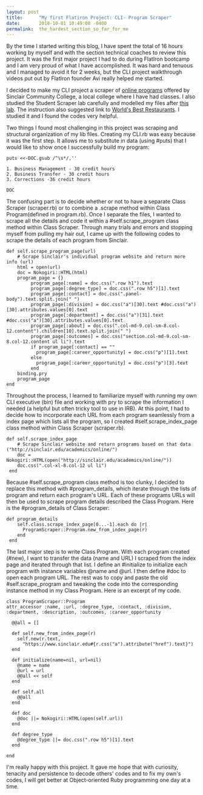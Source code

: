 ```yaml
---
layout: post
title:      "My first Flatiron Project: CLI- Program Scraper"
date:       2018-10-01 10:49:08 -0400
permalink:  the_hardest_section_so_far_for_me
---
```


By the time I started writing this blog, I have spent the total of 16 hours working by myself and with the section technical coaches to review this project. It was the first major project I had to do during FlatIron bootcamp and I am very proud of what I have accomplished. It was hard and tenuous and I managed to avoid it for 2 weeks, but the CLI project walkthrough videos put out by FlatIron founder Avi really helped me started. 

I decided to make my CLI project a scraper of [online programs](http://sinclair.edu/academics/online/) offered by Sinclair Community College, a local college where I have had classes. I also studied the Student Scraper lab carefully and modelled my files after [this lab](https://github.com/taisaoko/oo-student-scraper-v-000). The instruction also suggested link to [World's Best Restaurants](https://github.com/cjbrock/worlds-best-restaurants-cli-gem). I studied it and I found the codes very helpful. 

Two things I found most challenging in this project was scraping and structural organization of my lib files. Creating my CLI.rb was easy because it was the first step. It allows me to substitute in data (using #puts) that I would like to show once I successfully build my program:
```
puts <<-DOC.gsub /^\s*/,''

1. Business Management - 30 credit hours
2. Business Transfer - 30 credit hours
3. Corrections -36 credit hours

DOC
```
The confusing part is to decide whether or not to have a separate Class Scraper (scraper.rb) or to combine a .scrape method within Class Program(defined in program.rb). Once I separate the files, I wanted to scrape all the details and code it within a #self.scrape_program class method within Class Scraper. Through many trials and errors and stopping myself from pulling my hair out, I came up with the following codes to scrape the details of each program from Sinclair. 
```
def self.scrape_program_page(url) 
    # Scrape Sinclair's individual program website and return more info (url)
    html = open(url) 
    doc = Nokogiri::HTML(html) 
    program_page = {}
         program_page[:name] = doc.css(".row h1").text  
         program_page[:degree_type] = doc.css(".row h5")[1].text
         program_page[:contact] = doc.css(".panel-body").text.split.join(" ")
         program_page[:division] = doc.css("a")[30].text #doc.css("a")[30].attributes.values[0].text
         program_page[:department] = doc.css("a")[31].text #doc.css("a")[30].attributes.values[0].text
         program_page[:about] = doc.css(".col-md-9.col-sm-8.col-12.content").children[10].text.split.join(" ")
         program_page[:outcomes] = doc.css("section.col-md-9.col-sm-8.col-12.content ul li").text
         if program_page[:contact] == ""
           program_page[:career_opportunity] = doc.css("p")[1].text
         else 
           program_page[:career_opportunity] = doc.css("p")[3].text
         end  
    binding.pry
    program_page
end

```

Throughout the process, I learned to familiarize myself with running my own CLI executive (bin) file and working with pry to scrape the information I needed (a helpful but often tricky tool to use in IRB). At this point, I had to decide how to incorporate each URL from each program seamlessly from a index page which lists all the program, so I created #self.scrape_index_page class method within Class Scraper (scraper.rb). 
```
def self.scrape_index_page
    # Scrape Sinclair website and return programs based on that data ("http://sinclair.edu/academics/online/")
    doc = Nokogiri::HTML(open("http://sinclair.edu/academics/online/"))
    doc.css(".col-xl-8.col-12 ul li")
 end
```

Because #self.scrape_program class method is too clunky, I decided to replace this method with #program_details, which iterate through the lists of program and return each program's URL. Each of these programs URLs will then be used to scrape  program details described the Class Program. Here is the #program_details of Class Scraper:
```
def program_details
    self.class.scrape_index_page[0...-1].each do |r|
      ProgramScraper::Program.new_from_index_page(r)
    end
 end
```

The last major step is to write Class Program. With each program created (#new), I want to transfer the data (name and URL) I scraped from the index page and iterated through that list. I define an #initialize to initialize each program with instance variables @name and @url. I then define  #doc to open each program URL. The rest was to copy and paste the old #self.scrape_program and tweaking the code into the corresponding instance method in my Class Program. Here is an excerpt of my code.
```
class ProgramScraper::Program
attr_accessor :name, :url, :degree_type, :contact, :division, :department, :description, :outcomes, :career_opportunity
  
  @@all = []
  
  def self.new_from_index_page(r)
    self.new(r.text,
      "https://www.sinclair.edu#{r.css("a").attribute("href").text}")
  end
  
  def initialize(name=nil, url=nil)
    @name = name
    @url = url
    @@all << self
  end
  
  def self.all
    @@all 
  end
  
  def doc
    @doc ||= Nokogiri::HTML(open(self.url))
  end
    
  def degree_type
    @degree_type ||= doc.css(".row h5")[1].text
  end
	
end
```

I'm really happy with this project. It gave me hope that with curiosity, tenacity and persistence to decode others' codes and to fix my own's codes, I will get better at Object-oriented Ruby programming one day at a time.




